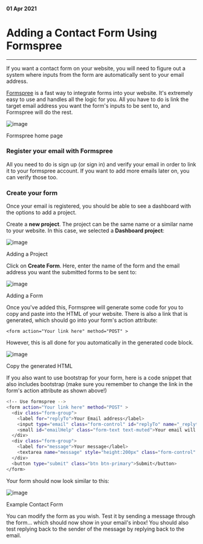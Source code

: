 #### 01 Apr 2021
# Adding a Contact Form Using Formspree
<hr>

If you want a contact form on your website, you will need to figure out a system where inputs from the form are automatically sent to your email address.

<div class="pb-3"></div>

<a class="cyanLink" href="https://formspree.io/">Formspree</a> is a fast way to integrate forms into your website. It's extremely easy to use and handles all the logic for you. All you have to do is link the target email address you want the form's inputs to be sent to, and Formspree will do the rest.

<div class="pb-3"></div>

<!-- ----------- Image ----------- -->
<div class="image-container">
	<img src="./assets/blog/images/addingAContactFormUsingFormspree/1.jpg" loading="lazy" alt="image" class="image-75"/>
	<div class="image-description"><p>Formspree home page</p></div>
</div>
<!-- ----------------------------- -->

<div class="pb-3"></div>

### **Register your email with Formspree**

<div class="pb-3"></div>

All you need to do is sign up (or sign in) and verify your email in order to link it to your formspree account. If you want to add more emails later on, you can verify those too.

<div class="pb-3"></div>

### **Create your form**

<div class="pb-3"></div>

Once your email is registered, you should be able to see a dashboard with the options to add a project.

<div class="pb-3"></div>

Create a **new project**. The project can be the same name or a similar name to your website. In this case, we selected a **Dashboard project**:

<div class="pb-3"></div>

<!-- ----------- Image ----------- -->
<div class="image-container">
	<img src="./assets/blog/images/addingAContactFormUsingFormspree/2.jpg" loading="lazy" alt="image" class="image-75"/>
	<div class="image-description"><p>Adding a Project</p></div>
</div>
<!-- ----------------------------- -->

<div class="pb-3"></div>

Click on **Create Form**. Here, enter the name of the form and the email address you want the submitted forms to be sent to:

<div class="pb-3"></div>

<!-- ----------- Image ----------- -->
<div class="image-container">
	<img src="./assets/blog/images/addingAContactFormUsingFormspree/3.jpg" loading="lazy" alt="image" class="image-75"/>
	<div class="image-description"><p>Adding a Form</p></div>
</div>
<!-- ----------------------------- -->

<div class="pb-3"></div>

Once you've added this, Formspree will generate some code for you to copy and paste into the HTML of your website. There is also a link that is generated, which should go into your form's action attribute:

<div class="pb-3"></div>

<!-- ----------- Code ----------- -->
```
<form action="Your link here" method="POST" >

```
<!-- ----------------------------- -->

<div class="pb-3"></div>

However, this is all done for you automatically in the generated code block.

<div class="pb-3"></div>

<!-- ----------- Image ----------- -->
<div class="image-container">
	<img src="./assets/blog/images/addingAContactFormUsingFormspree/4.jpg" loading="lazy" alt="image" class="image-75"/>
	<div class="image-description"><p>Copy the generated HTML</p></div>
</div>
<!-- ----------------------------- -->

<div class="pb-3"></div>

If you also want to use bootstrap for your form, here is a code snippet that also includes bootstrap (make sure you remember to change the link in the form's action attribute as shown above!)

<div class="pb-3"></div>

<!-- ----------- Code ----------- -->
```bash
<!-- Use formspree -->
<form action="Your link here" method="POST" >
  <div class="form-group">
    <label for="replyTo">Your Email address</label>
    <input type="email" class="form-control" id="replyTo" name="_replyto" ngModel="reply" aria-describedby="emailHelp" placeholder="test@outlook.com">
    <small id="emailHelp" class="form-text text-muted">Your email will not be shared with anyone else.</small>
  </div>
  <div class="form-group">
    <label for="message">Your message</label>
    <textarea name="message" style="height:200px" class="form-control" id="message" placeholder="Hey there! I'm contacting you because..."></textarea>
  </div>
  <button type="submit" class="btn btn-primary">Submit</button>
</form>

```
<!-- ----------------------------- -->

<div class="pb-3"></div>

Your form should now look similar to this:

<div class="pb-3"></div>

<!-- ----------- Image ----------- -->
<div class="image-container">
	<img src="./assets/blog/images/addingAContactFormUsingFormspree/5.jpg" loading="lazy" alt="image" class="image-75"/>
	<div class="image-description"><p>Example Contact Form</p></div>
</div>
<!-- ----------------------------- -->

<div class="pb-3"></div>

You can modify the form as you wish. Test it by sending a message through the form... which should now show in your email's inbox! You should also test replying back to the sender of the message by replying back to the email. 

<div class="pb-3"></div>